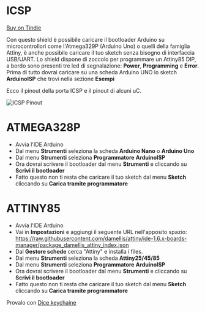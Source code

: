 # ICSP
[Buy on Tindie](https://www.tindie.com/products/chris_maker_/attiny85-uploader/)

Con questo shield è possibile caricare il bootloader Arduino su microcontrollori come l'Atmega329P (Arduino Uno) o quelli della famiglia Attiny, è anche possibile
caricare il tuo sketch senza bisogno di interfaccia USB/UART.
Lo shield dispone di zoccolo per programmare un Attiny85 DIP, a bordo sono presenti tre led di segnalazione: **Power**, **Programming** e **Error**. 
Prima di tutto dovrai caricare su una scheda Arduino UNO lo sketch **ArduinoISP** che trovi nella sezione **Esempi** 


Ecco il pinout della porta ICSP e il pinout di alcuni uC.

![ICSP Pinout](https://github.com/ChristianIannella/ICSP/blob/main/ICSP%20Pinout.png)


# ATMEGA328P

- Avvia l'IDE Arduino
- Dal menu **Strumenti** seleziona la scheda **Arduino Nano** o **Arduino Uno**
- Dal menu **Strumenti** seleziona **Programmatore** **ArduinoISP**
- Ora dovrai scrivere il bootloader dal menu **Strumenti** e cliccando su **Scrivi il bootloader**
- Fatto questo non ti resta che caricare il tuo sketch dal menu **Sketch** cliccando su **Carica tramite programmatore**


# ATTINY85

- Avvia l'IDE Arduino
- Vai in **Impostazioni** e aggiungi il seguente URL nell'apposito spazio: 
https://raw.githubusercontent.com/damellis/attiny/ide-1.6.x-boards-manager/package_damellis_attiny_index.json
- Dal **Gestore schede** cerca "Attiny" e installa i files.
- Dal menu **Strumenti** seleziona la scheda **Attiny25/45/85**
- Dal menu **Strumenti** seleziona **Programmatore** **ArduinoISP**
- Ora dovrai scrivere il bootloader dal menu **Strumenti** e cliccando su **Scrivi il bootloader**
- Fatto questo non ti resta che caricare il tuo sketch dal menu **Sketch** cliccando su **Carica tramite programmatore**


Provalo con [Dice keychaine](https://www.tindie.com/products/chris_maker_/attiny85-keychain-dice/)


